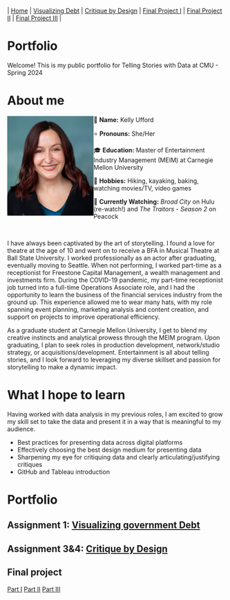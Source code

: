| [Home](https://kcufford.github.io/portfolio/) | [Visualizing Debt](visualizing-government-debt) | [Critique by Design](critique-by-design) | [Final Project I](final-project-part-one) | [Final Project II](final-project-part-two) | [Final Project III](final-project-part-three) |

# Portfolio
Welcome! This is my public portfolio for Telling Stories with Data at CMU - Spring 2024

# About me
<img align="left" src="Kelly Ufford - Headshot2.jpg" width="200"/>
 
 &#128075; **Name:** Kelly Ufford

&#x2B50; **Pronouns:** She/Her

&#x1F393; **Education:** Master of Entertainment Industry Management (MEIM) at Carnegie Mellon University

&#x1F5FB; **Hobbies:** Hiking, kayaking, baking, watching movies/TV, video games

&#x1F3A5; **Currently Watching:**  *Broad City* on Hulu (re-watch!) and *The Traitors - Season 2* on Peacock

<br clear="left"/>

I have always been captivated by the art of storytelling. I found a love for theatre at the age of 10 and went on to receive a BFA in Musical Theatre at Ball State University. I worked professionally as an actor after graduating, eventually moving to Seattle.  When not performing, I worked part-time as a receptionist for Freestone Capital Management, a wealth management and investments firm. During the COVID-19 pandemic, my part-time receptionist job turned into a full-time Operations Associate role, and I had the opportunity to learn the business of the financial services industry from the ground up. This experience allowed me to wear many hats, with my role spanning event planning, marketing analysis and content creation, and support on projects to improve operational efficiency.

As a graduate student at Carnegie Mellon University, I get to blend my creative instincts and analytical prowess through the MEIM program. Upon graduating, I plan to seek roles in production development, network/studio strategy, or acquisitions/development. Entertainment is all about telling stories, and I look forward to leveraging my diverse skillset and passion for storytelling to make a dynamic impact.

# What I hope to learn
Having worked with data analysis in my previous roles, I am excited to grow my skill set to take the data and present it in a way that is meaningful to my audience.

- Best practices for presenting data across digital platforms
- Effectively choosing the best design medium for presenting data
- Sharpening my eye for critiquing data and clearly articulating/justifying critiques
- GitHub and Tableau introduction

# Portfolio

## Assignment 1: [Visualizing government Debt](visualizing-government-debt)

## Assignment 3&4: [Critique by Design](critique-by-design)

## Final project
[Part I](final-project-part-one)
[Part II](final-project-part-two)
[Part III](final-project-part-three)
